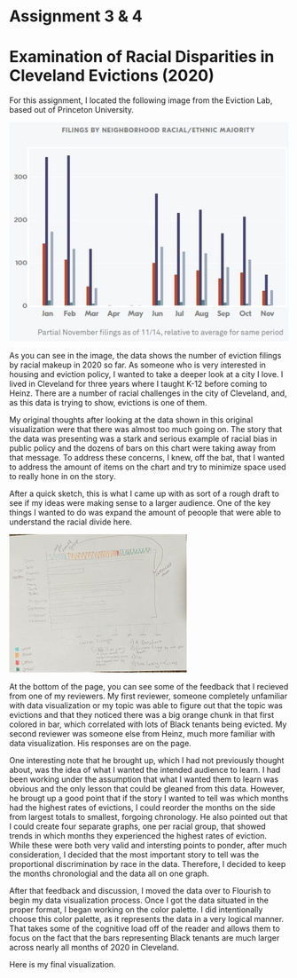 # Assignment 3 & 4 

# Examination of Racial Disparities in Cleveland Evictions (2020)

For this assignment, I located the following image from the Eviction Lab, based out of Princeton University.  

![screenshot](test1.jpg)

As you can see in the image, the data shows the number of eviction filings by racial makeup in 2020 so far.  As someone who is very interested in housing and eviction policy, I wanted to take a deeper look at a city I love.  I lived in Cleveland for three years where I taught K-12 before coming to Heinz.  There are a number of racial challenges in the city of Cleveland, and, as this data is trying to show, evictions is one of them.  

My original thoughts after looking at the data shown in this original visualization were that there was almost too much going on.  The story that the data was presenting was a stark and serious example of racial bias in public policy and the dozens of bars on this chart were taking away from that message.  To address these concerns, I knew, off the bat, that I wanted to address the amount of items on the chart and try to minimize space used to really hone in on the story.  

After a quick sketch, this is what I came up with as sort of a rough draft to see if my ideas were making sense to a larger audience.  One of the key things I wanted to do was expand the amount of peoople that were able to understand the racial divide here.  

![screenshot](IMG_2606.jpg)

At the bottom of the page, you can see some of the feedback that I recieved from one of my reviewers.  My first reviewer, someone completely unfamiliar with data visualization or my topic was able to figure out that the topic was evictions and that they noticed there was a big orange chunk in that first colored in bar, which correlated with lots of Black tenants being evicted.  My second reviewer was someone else from Heinz, much more familiar with data visualization.  His responses are on the page.  

One interesting note that he brought up, which I had not previously thought about, was the idea of what I wanted the intended audience to learn.  I had been working under the assumption that what I wanted them to learn was obvious and the only lesson that could be gleaned from this data.  However, he brougt up a good point that if the story I wanted to tell was which months had the highest rates of evictions, I could reorder the months on the side from largest totals to smallest, forgoing chronology.  He also pointed out that I could create four separate graphs, one per racial group, that showed trends in which months they experienced the highest rates of eviction.  While these were both very valid and intersting points to ponder, after much consideration, I decided that the most important story to tell was the proportional discrimination by race in the data.  Therefore, I decided to keep the months chronologial and the data all on one graph.

After that feedback and discussion, I moved the data over to Flourish to begin my data visualization process.  Once I got the data situated in the proper format, I began working on the color palette.  I did intentionally choose this color palette, as it represents the data in a very logical manner.  That takes some of the cognitive load off of the reader and allows them to focus on the fact that the bars representing Black tenants are much larger across nearly all months of 2020 in Cleveland. 

Here is my final visualization.

<div class="flourish-embed flourish-chart" data-src="visualisation/4384211"><script src="https://public.flourish.studio/resources/embed.js"></script></div>
